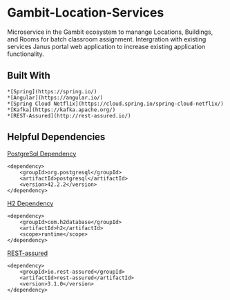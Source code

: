 # Gambit-Location-Services
Microservice in the Gambit ecosystem to manange Locations, Buildings, and Rooms for batch classroom assignment.
Intergration with existing services Janus portal web application to increase existing application functionality.

## Built With
	*[Spring](https://spring.io/)
	*[Angular](https://angular.io/)
	*[Spring Cloud Netflix](https://cloud.spring.io/spring-cloud-netflix/)
	*[Kafka](https://kafka.apache.org/)
	*[REST-Assured](http://rest-assured.io/)


## Helpful Dependencies
[PostgreSql Dependency](https://www.postgresql.org/)
```
<dependency>
	<groupId>org.postgresql</groupId>
    <artifactId>postgresql</artifactId>
    <version>42.2.2</version>
</dependency>
```
[H2 Dependency](http://h2database.com/html/main.html)
```
<dependency>
	<groupId>com.h2database</groupId>
	<artifactId>h2</artifactId>
	<scope>runtime</scope>
</dependency>
```
[REST-assured](http://rest-assured.io/)
```
<dependency>
	<groupId>io.rest-assured</groupId>
	<artifactId>rest-assured</artifactId>
	<version>3.1.0</version>
</dependency>
```
